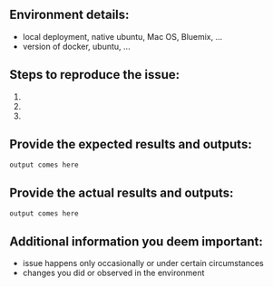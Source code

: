 <!--
We use the issue tracker for bugs and feature requests. For general questions and discussion please use http://slack.openwhisk.org/ or https://openwhisk.apache.org/contact.html instead.

Do NOT share passwords, credentials or other confidential information.

Before creating a new issue, please check if there is one already open that
fits the defect you are reporting.
If you open an issue and realize later it is a duplicate of a pre-existing
open issue, please close yours and add a comment to the other.

Issues can be created for either defects or enhancement requests. If you are a committer than please add the labels "bug" or "feature". If you are not a committer please make clear in the comments which one it is, so that committers can add these labels later.

If you are reporting a defect, please edit the issue description to include the
information shown below.

If you are reporting an enhancement request, please include information on what you are trying to achieve and why that enhancement would help you.

For more information about reporting issues, see
https://github.com/apache/openwhisk/blob/master/CONTRIBUTING.md#raising-issues

Use the commands below to provide key information from your environment:
You do not have to include this information if this is a feature request.
-->

## Environment details:

* local deployment, native ubuntu, Mac OS, Bluemix, ...   
* version of docker, ubuntu, ...

## Steps to reproduce the issue:

1.   
2.   
3.   


## Provide the expected results and outputs:

```
output comes here
```


## Provide the actual results and outputs:

```
output comes here
```

## Additional information you deem important:
* issue happens only occasionally or under certain circumstances   
* changes you did or observed in the environment
